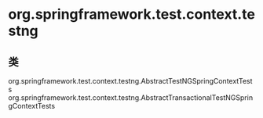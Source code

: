 # org.springframework.test.context.testng

## 类

org.springframework.test.context.testng.AbstractTestNGSpringContextTests
org.springframework.test.context.testng.AbstractTransactionalTestNGSpringContextTests




